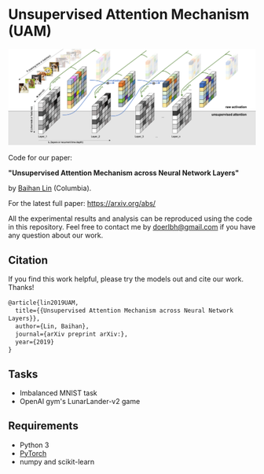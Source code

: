 # Unsupervised Attention Mechanism (UAM)


![Unsupervised Attention Mechanism](./img/unsuper_attention.png "Unsupervised Attention Mechanism")

 

Code for our paper: 

**"Unsupervised Attention Mechanism across Neural Network Layers"** 

by [Baihan Lin](http://www.columbia.edu/~bl2681/) (Columbia). 



For the latest full paper: https://arxiv.org/abs/

All the experimental results and analysis can be reproduced using the code in this repository. Feel free to contact me by doerlbh@gmail.com if you have any question about our work.



## Citation

If you find this work helpful, please try the models out and cite our work. Thanks!

    @article{lin2019UAM,
      title={{Unsupervised Attention Mechanism across Neural Network Layers}},
      author={Lin, Baihan},
      journal={arXiv preprint arXiv:},
      year={2019}
    }



## Tasks

* Imbalanced MNIST task
* OpenAI gym's LunarLander-v2 game



## Requirements

* Python 3
* [PyTorch](http://pytorch.org/)
* numpy and scikit-learn


